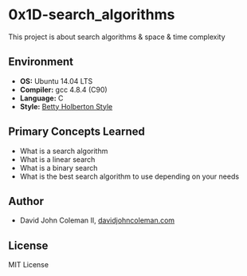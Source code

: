 # 0x1D-search_algorithms

This project is about search algorithms & space & time complexity

## Environment

* __OS:__ Ubuntu 14.04 LTS
* __Compiler:__ gcc 4.8.4 (C90)
* __Language:__ C
* __Style:__ [Betty Holberton Style](https://github.com/holbertonschool/Betty)

## Primary Concepts Learned

* What is a search algorithm
* What is a linear search
* What is a binary search
* What is the best search algorithm to use depending on your needs

## Author

* David John Coleman II, [davidjohncoleman.com](http://www.davidjohncoleman.com/)

## License

MIT License
